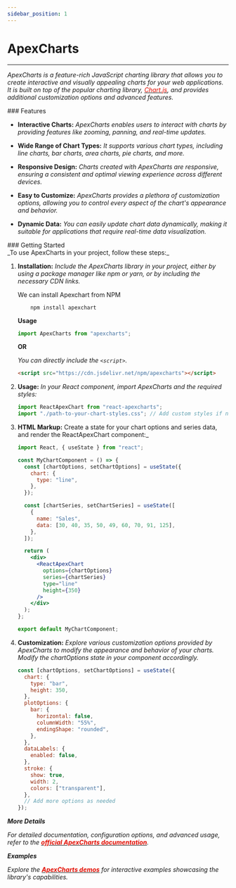 ```yaml
---
sidebar_position: 1
---
```


# ApexCharts

<hr />

_ApexCharts is a feature-rich JavaScript charting library that allows you to create interactive and visually appealing charts for your web applications. It is built on top of the popular charting library, [<font color="#e20e02">Chart.js</font>](https://www.chartjs.org/), and provides additional customization options and advanced features._

<div className="mt-3 text-small">
### Features
</div>

- **Interactive Charts:** _ApexCharts enables users to interact with charts by providing features like zooming, panning, and real-time updates._

- **Wide Range of Chart Types:** _It supports various chart types, including line charts, bar charts, area charts, pie charts, and more._

- **Responsive Design:** _Charts created with ApexCharts are responsive, ensuring a consistent and optimal viewing experience across different devices._

- **Easy to Customize:** _ApexCharts provides a plethora of customization options, allowing you to control every aspect of the chart's appearance and behavior._

- **Dynamic Data:** _You can easily update chart data dynamically, making it suitable for applications that require real-time data visualization._

<div className="mt-3 text-small">
### Getting Started
</div>
_To use ApexCharts in your project, follow these steps:_

1.  **Installation:** _Include the ApexCharts library in your project, either by using a package manager like npm or yarn, or by including the necessary CDN links._

    We can install Apexchart from NPM

    ```npm
        npm install apexchart
    ```

    **Usage**

    ```javascript
    import ApexCharts from "apexcharts";
    ```

    **OR**

    _You can directly include the `<script>`._

    ```html
    <script src="https://cdn.jsdelivr.net/npm/apexcharts"></script>
    ```

2.  **Usage:** _In your React component, import ApexCharts and the required styles:_

    ```jsx
    import ReactApexChart from "react-apexcharts";
    import "./path-to-your-chart-styles.css"; // Add custom styles if needed
    ```

3.  **HTML Markup:** Create a state for your chart options and series data, and render the ReactApexChart component:\_

    ```jsx
    import React, { useState } from "react";

    const MyChartComponent = () => {
      const [chartOptions, setChartOptions] = useState({
        chart: {
          type: "line",
        },
      });

      const [chartSeries, setChartSeries] = useState([
        {
          name: "Sales",
          data: [30, 40, 35, 50, 49, 60, 70, 91, 125],
        },
      ]);

      return (
        <div>
          <ReactApexChart
            options={chartOptions}
            series={chartSeries}
            type="line"
            height={350}
          />
        </div>
      );
    };

    export default MyChartComponent;
    ```

4.  **Customization:** _Explore various customization options provided by ApexCharts to modify the appearance and behavior of your charts. Modify the chartOptions state in your component accordingly._

    ```jsx
    const [chartOptions, setChartOptions] = useState({
      chart: {
        type: "bar",
        height: 350,
      },
      plotOptions: {
        bar: {
          horizontal: false,
          columnWidth: "55%",
          endingShape: "rounded",
        },
      },
      dataLabels: {
        enabled: false,
      },
      stroke: {
        show: true,
        width: 2,
        colors: ["transparent"],
      },
      // Add more options as needed
    });
    ```

**_More Details_**

_For detailed documentation, configuration options, and advanced usage, refer to the [<font color="#e20e02">**official ApexCharts documentation**</font>](https://apexcharts.com/docs/installation/)._

**_Examples_**

_Explore the [<font color="#e20e02">**ApexCharts demos**</font>](https://apexcharts.com/javascript-chart-demos/) for interactive examples showcasing the library's capabilities._
